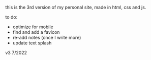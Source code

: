 this is the 3rd version of my personal site, made in html, css and js. 

to do:
- optimize for mobile
- find and add a favicon
- re-add notes (once I write more)
- update text splash

v3 7/2022